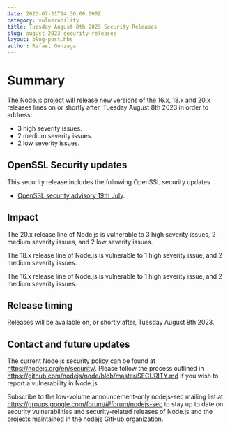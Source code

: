 ```yaml
---
date: 2023-07-31T14:30:00.000Z
category: vulnerability
title: Tuesday August 8th 2023 Security Releases
slug: august-2023-security-releases
layout: blog-post.hbs
author: Rafael Gonzaga
---
```


# Summary

The Node.js project will release new versions of the 16.x, 18.x and 20.x
releases lines on or shortly after, Tuesday August 8th 2023 in order to address:

* 3 high severity issues.
* 2 medium severity issues.
* 2 low severity issues.

## OpenSSL Security updates

This security release includes the following OpenSSL security updates
  * [OpenSSL security advisory 19th July](https://www.openssl.org/news/secadv/20230719.txt).

## Impact

The 20.x release line of Node.js is vulnerable to 3 high severity issues, 2 medium severity issues,
and 2 low severity issues.

The 18.x release line of Node.js is vulnerable to 1 high severity issue, and 2 medium severity issues.

The 16.x release line of Node.js is vulnerable to 1 high severity issue, and 2 medium severity issues.

## Release timing

Releases will be available on, or shortly after, Tuesday August 8th 2023.

## Contact and future updates

The current Node.js security policy can be found at https://nodejs.org/en/security/. Please follow the process outlined in https://github.com/nodejs/node/blob/master/SECURITY.md if you wish to report a vulnerability in Node.js.

Subscribe to the low-volume announcement-only nodejs-sec mailing list at https://groups.google.com/forum/#!forum/nodejs-sec to stay up to date on security vulnerabilities and security-related releases of Node.js and the projects maintained in the nodejs GitHub organization.
